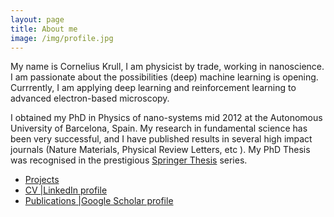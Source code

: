```yaml
---
layout: page
title: About me
image: /img/profile.jpg
---
```


My name is Cornelius Krull, I am physicist by trade, working in nanoscience. I am passionate about the possibilities (deep) machine learning is opening. Currrently, I am applying deep learning and reinforcement learning to advanced electron-based microscopy. 

I obtained my PhD in Physics of nano-systems mid 2012 at the Autonomous University of Barcelona, Spain. My research in fundamental science has been very successful, and I have published results in several high impact journals (Nature Materials, Physical Review Letters, etc ). My PhD Thesis was recognised in the prestigious [Springer Thesis](https://www.springer.com/gp/book/9783319026596) series. 

- [Projects](projects/)
- [CV |LinkedIn profile](https://www.linkedin.com/in/cornelius-krull)
- [Publications  |Google Scholar profile](https://www.google.com/url?sa=t&rct=j&q=&esrc=s&source=web&cd=5&cad=rja&uact=8&ved=2ahUKEwiWhqaJrabdAhUHuI8KHeCYDNAQFjAEegQIBhAB&url=http%3A%2F%2Fscholar.google.es%2Fcitations%3Fuser%3DW_Ok-8oAAAAJ%26hl%3Den&usg=AOvVaw3omGxSf6vMFuOHs5DAQwwv)

